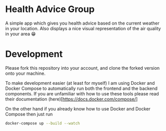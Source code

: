 # Health Advice Group

A simple app which gives you health advice based on the current weather in your location. Also displays a nice visual representation of the air quality in your area 😁

# Development

Please fork this repository into your account, and clone the forked version onto your machine.

To make development easier (at least for myself) I am using Docker and Docker Compose to automatically run both the frontend and the backend components.
If you are unfamiliar with how to use these tools please read their documentation (here)[https://docs.docker.com/compose/]

On the other hand if you already know how to use Docker and Docker Compose then just run 
```sh
docker-compose up --build --watch
```
